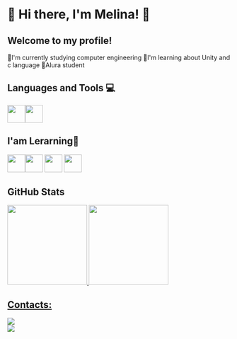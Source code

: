 # 🌸 Hi there, I'm Melina! 🌸
## Welcome to my profile!

🔹I'm currently studying computer engineering 
🔹I'm learning about Unity and c language
🔹Alura student

## Languages and Tools 💻


<img loading="lazy" src="https://cdn.jsdelivr.net/gh/devicons/devicon@latest/icons/unity/unity-original.svg" width="40" heigth="40"/><img loading="lazy" src="https://cdn.jsdelivr.net/gh/devicons/devicon@latest/icons/visualstudio/visualstudio-original.svg" width="40" heigth="40" />


## I'am Lerarning📝


<img loading="lazy" src="https://cdn.jsdelivr.net/gh/devicons/devicon@latest/icons/lua/lua-original.svg" width="40" heigth="40"/><img loading="lazy" src="https://cdn.jsdelivr.net/gh/devicons/devicon@latest/icons/c/c-original.svg" width="40" heigth="40" />
 <img loading="lazy" src="https://cdn.jsdelivr.net/gh/devicons/devicon@latest/icons/csharp/csharp-original.svg" width="40" heigth="40"/>
            <img loading="lazy" src="https://cdn.jsdelivr.net/gh/devicons/devicon@latest/icons/javascript/javascript-original.svg" width="40" heigth="40"/>

## GitHub Stats

<div>
<a href="https://github.com/melina007">
<img loading="lazy" height="180em" src="https://github-readme-stats.vercel.app/api/top-langs/?username=melina007&layout=compact&langs_count=7&theme=dracula"/>
<img loading="lazy" height="180em" src="https://github-readme-stats.vercel.app/api?username=melina007&show_icons=true&theme=dracula&include_all_commits=true&count_private=true"/>
</div>

## Contacts:

<a href="https://www.linkedin.com/in/melina-silva-11baa42a2/" target="_blank"><img loading="lazy" src="https://img.shields.io/badge/-LinkedIn-%230077B5?style=for-the-badge&logo=linkedin&logoColor=white" target="_blank">           
</a><a href = "https://mail.google.com/mail/u/0/#inbox"><img loading="lazy" src="https://img.shields.io/badge/Gmail-D14836?style=for-the-badge&logo=gmail&logoColor=white" target="_blank"></a>


          
 
                   
          
